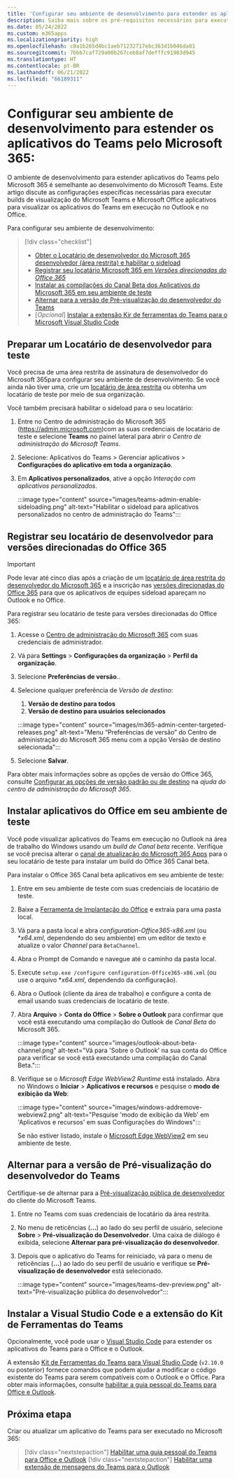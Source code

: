 ```yaml
---
title: 'Configurar seu ambiente de desenvolvimento para estender os aplicativos do Teams pelo Microsoft 365:'
description: Saiba mais sobre os pré-requisitos necessários para executar compilações de versão prévia para estender seus aplicativos do Teams no Microsoft 365.
ms.date: 05/24/2022
ms.custom: m365apps
ms.localizationpriority: high
ms.openlocfilehash: c0a1b265d4bc1aeb71232717ebc363d1b046da81
ms.sourcegitcommit: 7bbb7caf729a00b267ceb8af7defffc91903d945
ms.translationtype: HT
ms.contentlocale: pt-BR
ms.lasthandoff: 06/21/2022
ms.locfileid: "66189311"
---
```

# <a name="set-up-your-dev-environment-for-extending-teams-apps-across-microsoft-365"></a>Configurar seu ambiente de desenvolvimento para estender os aplicativos do Teams pelo Microsoft 365:

O ambiente de desenvolvimento para estender aplicativos do Teams pelo Microsoft 365 é semelhante ao desenvolvimento do Microsoft Teams. Este artigo discute as configurações específicas necessárias para executar builds de visualização do Microsoft Teams e Microsoft Office aplicativos para visualizar os aplicativos do Teams em execução no Outlook e no Office.

Para configurar seu ambiente de desenvolvimento:

> [!div class="checklist"]
>
> * [Obter o Locatário de desenvolvedor do Microsoft 365 desenvolvedor (área restrita) e habilitar o sideload](#prepare-a-developer-tenant-for-testing)
> * [Registrar seu locatário Microsoft 365 em *Versões direcionadas do Office 365*](#enroll-your-developer-tenant-for-office-365-targeted-releases)
> * [Instalar as compilações do Canal Beta dos Aplicativos do Microsoft 365 em seu ambiente de teste](#install-office-apps-in-your-test-environment)
> * [Alternar para a versão de Pré-visualização do desenvolvedor do Teams](#switch-to-the-developer-preview-version-of-teams)
> * [*Opcional*] [Instalar a extensão Kir de ferramentas do Teams para o Microsoft Visual Studio Code](#install-visual-studio-code-and-teams-toolkit-extension)

## <a name="prepare-a-developer-tenant-for-testing"></a>Preparar um Locatário de desenvolvedor para teste

Você precisa de uma área restrita de assinatura de desenvolvedor do Microsoft 365para configurar seu ambiente de desenvolvimento. Se você ainda não tiver uma, crie um [locatário de área restrita](/office/developer-program/microsoft-365-developer-program-get-started) ou obtenha um locatário de teste por meio de sua organização.

Você também precisará habilitar o sideload para o seu locatário:

1. Entre no Centro de administração do Microsoft 365 (https://admin.microsoft.com)com as suas credenciais de locatário de teste e selecione **Teams** no painel lateral para abrir o *Centro de administração do Microsoft Teams*.
1. Selecione: Aplicativos do Teams > Gerenciar aplicativos > **Configurações do aplicativo em toda a organização**.
1. Em **Aplicativos personalizados**, ative a opção *Interação com aplicativos personalizados*.

    :::image type="content" source="images/teams-admin-enable-sideloading.png" alt-text="Habilitar o sideload para aplicativos personalizados no centro de administração do Teams":::

## <a name="enroll-your-developer-tenant-for-office-365-targeted-releases"></a>Registrar seu locatário de desenvolvedor para versões direcionadas do Office 365

> [!Important]
> Pode levar até cinco dias após a criação de um [locatário de área restrita do desenvolvedor do Microsoft 365](/office/developer-program/microsoft-365-developer-program-get-started) e a inscrição nas [versões direcionadas do Office 365](#enroll-your-developer-tenant-for-office-365-targeted-releases) para que os aplicativos de equipes sideload apareçam no Outlook e no Office.

Para registrar seu locatário de teste para versões direcionadas do Office 365:

1. Acesse o [Centro de administração do Microsoft 365](https://admin.microsoft.com) com suas credenciais de administrador.
1. Vá para **Settings** > **Configurações da organização** > **Perfil da organização**.
1. Selecione **Preferências de versão**..
1. Selecione qualquer preferência de *Versão de destino*:
    1. **Versão de destino para todos**
    1. **Versão de destino para usuários selecionados**

    :::image type="content" source="images/m365-admin-center-targeted-releases.png" alt-text="Menu “Preferências de versão” do Centro de administração do Microsoft 365 menu com a opção Versão de destino selecionada":::

1. Selecione **Salvar**.

Para obter mais informações sobre as opções de versão do Office 365, consulte [Configurar as opções de versão padrão ou de destino](/microsoft-365/admin/manage/release-options-in-office-365?view=o365-worldwide&preserve-view=true#targeted-release) na *ajuda do centro de administração do Microsoft 365*.

## <a name="install-office-apps-in-your-test-environment"></a>Instalar aplicativos do Office em seu ambiente de teste

Você pode visualizar aplicativos do Teams em execução no Outlook na área de trabalho do Windows usando um *build de Canal beta* recente. Verifique se você precisa alterar o [canal de atualização do Microsoft 365 Apps](/deployoffice/change-update-channels?WT.mc_id=M365-MVP-5002016) para o seu locatário de teste para instalar um build do Office 365 Canal beta.

Para instalar o Office 365 Canal beta aplicativos em seu ambiente de teste:

1. Entre em seu ambiente de teste com suas credenciais de locatário de teste.
1. Baixe a [Ferramenta de Implantação do Office](https://www.microsoft.com/download/details.aspx?id=49117) e extraia para uma pasta local.
1. Vá para a pasta local e abra *configuration-Office365-x86.xml* (ou **x64.xml*, dependendo do seu ambiente) em um editor de texto e atualize o valor *Channel* para `BetaChannel`.
1. Abra o Prompt de Comando e navegue até o caminho da pasta local.
1. Execute `setup.exe /configure configuration-Office365-x86.xml` (ou use o arquivo **x64.xml*, dependendo da configuração).
1. Abra o Outlook (cliente da área de trabalho) e configure a conta de email usando suas credenciais de locatário de teste.
1. Abra **Arquivo** > **Conta do Office** > **Sobre o Outlook** para confirmar que você está executando uma compilação do Outlook de *Canal Beta* do Microsoft 365.

    :::image type="content" source="images/outlook-about-beta-channel.png" alt-text="Vá para 'Sobre o Outlook' na sua conta do Office para verificar se você está executando uma compilação do Canal Beta.":::

1. Verifique se o *Microsoft Edge WebView2 Runtime* está instalado. Abra no Windows o **Iniciar** > **Aplicativos e recursos** e pesquise o **modo de exibição da Web**:

    :::image type="content" source="images/windows-addremove-webview2.png" alt-text="Pesquise 'modo de exibição da Web' em 'Aplicativos e recursos' em suas Configurações do Windows":::

    Se não estiver listado, instale o [Microsoft Edge WebView2](https://developer.microsoft.com/microsoft-edge/webview2/) em seu ambiente de teste.

## <a name="switch-to-the-developer-preview-version-of-teams"></a>Alternar para a versão de Pré-visualização do desenvolvedor do Teams

Certifique-se de alternar para a [Pré-visualização pública de desenvolvedor](../resources/dev-preview/developer-preview-intro.md) do cliente do Microsoft Teams.

1. Entre no Teams com suas credenciais de locatário da área restrita.
1. No menu de reticências (**...**) ao lado do seu perfil de usuário, selecione **Sobre** > **Pré-visualização do Desenvolvedor**. Uma caixa de diálogo é exibida, selecione **Alternar para pré-visualização do desenvolvedor**.
1. Depois que o aplicativo do Teams for reiniciado, vá para o menu de reticências (**...**) ao lado do seu perfil de usuário e verifique se **Pré-visualização de desenvolvedor** está selecionado.

    :::image type="content" source="images/teams-dev-preview.png" alt-text="Pré-visualização pública do desenvolvedor":::

## <a name="install-visual-studio-code-and-teams-toolkit-extension"></a>Instalar a Visual Studio Code e a extensão do Kit de Ferramentas do Teams

Opcionalmente, você pode usar o [Visual Studio Code](https://code.visualstudio.com/) para estender os aplicativos do Teams para o Office e o Outlook.

A extensão [Kit de Ferramentas do Teams para Visual Studio Code](https://aka.ms/teams-toolkit) (`v2.10.0` ou posterior) fornece comandos que podem ajudar a modificar o código existente do Teams para serem compatíveis com o Outlook e o Office. Para obter mais informações, consulte [habilitar a guia pessoal do Teams para Office e Outlook](extend-m365-teams-personal-tab.md).

## <a name="next-step"></a>Próxima etapa

Criar ou atualizar um aplicativo do Teams para ser executado no Microsoft 365:

> [!div class="nextstepaction"]
> [Habilitar uma guia pessoal do Teams para Office e Outlook](extend-m365-teams-personal-tab.md)
> [!div class="nextstepaction"]
> [Habilitar uma extensão de mensagens do Teams para o Outlook](extend-m365-teams-message-extension.md)
